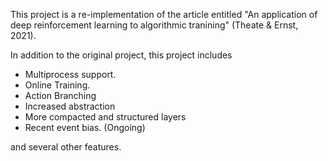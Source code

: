 This project is a re-implementation of the article entitled "An application of deep reinforcement learning
to algorithmic tranining" (Theate & Ernst, 2021).

In addition to the original project, this project includes

- Multiprocess support.
- Online Training.
- Action Branching
- Increased abstraction 
- More compacted and structured layers
- Recent event bias. (Ongoing) 

and several other features. 